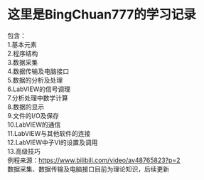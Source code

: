 这里是BingChuan777的学习记录
==========
包含：<br>
1.基本元素<br>
2.程序结构<br>
3.数据采集<br>
4.数据传输及电脑接口<br>
5.数据的分析及处理<br>
6.LabVIEW的信号调理<br>
7.分析处理中数学计算<br>
8.数据的显示<br>
9.文件的I/O及保存<br>
10.LabVIEW的通信<br>
11.LabVIEW与其他软件的连接<br>
12.LabVIEW中子VI的设置及调用<br>
13.高级技巧<br>
例程来源：https://www.bilibili.com/video/av48765823?p=2<br>
数据采集、数据传输及电脑接口目前为理论知识，后续更新<br>
